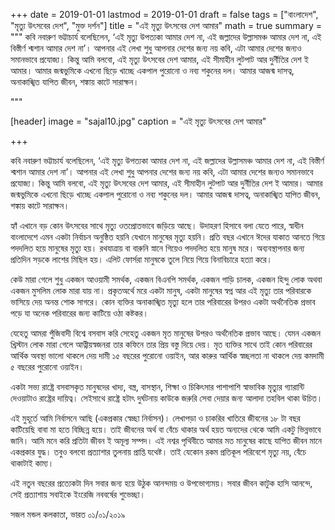 +++
date = 2019-01-01
lastmod = 2019-01-01
draft = false
tags = ["বাংলাদেশ", "মৃত্যু উৎসবের দেশ", "মুক্ত দর্শন"]
title = "এই মৃত্যু উৎসবের দেশ আমার"
math = true
summary = """
কবি নবারুণ ভট্টাচার্য বলেছিলেন, ‘এই মৃত্যু উপত্যকা আমার দেশ না, এই জল্লাদের উল্লাসমঞ্চ আমার দেশ না, এই বিস্তীর্ণ শ্মশান আমার দেশ না’। আপনার এই লেখা শুধু আপনার দেশের জন্য নয় কবি, এটা আমার দেশের জন্যও সমানভাবে প্রযোজ্য। কিন্তু আমি বলবো, এই মৃত্যু উৎসবের দেশ আমার, এই সীমাহীন লুটপাট আর দুর্নীতির দেশ ই আমার। আমার জন্মভুমিকে এখনো ছিড়ে খাচ্ছে একপাল পুরোনো ও নব্য শকুনের দল। আমার আজন্ম দাসত্ব, অনাকাঙ্খিত যাপিত জীবন, শঙ্কায় কাটে সারাক্ষন। 

"""

[header]
image = "sajal10.jpg"
caption = "এই মৃত্যু উৎসবের দেশ আমার"

+++

কবি নবারুণ ভট্টাচার্য বলেছিলেন, ‘এই মৃত্যু উপত্যকা আমার দেশ না, এই জল্লাদের উল্লাসমঞ্চ আমার দেশ না, এই বিস্তীর্ণ শ্মশান আমার দেশ না’। আপনার এই লেখা শুধু আপনার দেশের জন্য নয় কবি, এটা আমার দেশের জন্যও সমানভাবে প্রযোজ্য। কিন্তু আমি বলবো, এই মৃত্যু উৎসবের দেশ আমার, এই সীমাহীন লুটপাট আর দুর্নীতির দেশ ই আমার। আমার জন্মভুমিকে এখনো ছিড়ে খাচ্ছে একপাল পুরোনো ও নব্য শকুনের দল। আমার আজন্ম দাসত্ব, অনাকাঙ্খিত যাপিত জীবন, শঙ্কায় কাটে সারাক্ষন।

হ্যাঁ এখানে বড় কোন উৎসবের সাথে মৃত্যু ওতপ্রোতভাবে জড়িয়ে আছে। উদাহরণ হিসাবে বলা যেতে পারে, স্বাধীন বাংলাদেশে এমন একটা নির্বাচন অনুষ্ঠিত হয়নি যেখানে মানুষের মৃত্যু হয়নি। প্রতি বছর এখানে ঈদের যাকাত আনতে গিয়ে পদদলিত হয়ে মানুষের মৃত্যু হয়। রথযাত্রায় বা বারুনি স্নানে গিয়েও পদদলিত হয়ে মানুষ মরে। অব্যবস্থাপনার জন্য প্রতিদিন সড়কে লাশের মিছিল হয়। এলিট ফোর্সরা মানুষকে তুলে নিয়ে গিয়ে বিনাবিচারে হত্যা করে।

কেউ মারা গেলে শুধু একজন আওয়ামী সমর্থক, একজন বিএনপি সমর্থক, একজন গাড়ি চালক, একজন হিন্দু লোক অথবা একজন মুসলিম লোক মারা যায় না। প্রকৃতঅর্থে মরে একটা মানুষ, একটা মানুষের স্বপ্ন আর এই মৃত্যু তার পরিবারকে ভাসিয়ে দেয় অনন্ত শোক সাগরে। কোন ব্যক্তির অনাকাঙ্খিত মৃত্যু হলে তার পরিবারের উপরও একটা অর্থনৈতিক প্রভাব পড়ে যা অনেক পরিবারের জন্য কাটিয়ে ওঠা কষ্টকর।

যেহেতু আমরা পুঁজিবাদী বিশ্বে বসবাস করি সেহেতু একজন মৃত মানুষের উপরও অর্থনৈতিক প্রভাব আছে। যেমন একজন খ্রিস্টান লোক মারা গেলে আত্নীয়স্বজনরা তার কফিনে তার প্রিয় বস্তু দিয়ে দেয়। মৃত ব্যক্তির সাথে তাই কোন পরিবারের আর্থিক অবস্থা ভালো থাকলে দেয় দামী ১৫ বছরের পুরোনো ওয়াইন, আর কারুর আর্থিক স্বচ্ছলতা না থাকলে দেয় কমদামী ৫ বছরের পুরোনো ওয়াইন।

একটা সভ্য রাষ্ট্রে বসবাসকৃত মানুষদের খাদ্য, বস্ত্র, বাসস্থান, শিক্ষা ও চিকিৎসার পাশাপাশি স্বাভাবিক মৃত্যুর গ্যারান্টি দেওয়াটাও রাষ্ট্রের দায়িত্ব। সেইসাথে রাষ্ট্রে হটাৎ দুর্ঘটনায় কাউকে জরুরি সেবা দেয়ার জন্য আলাদা তহবিল থাকা উচিত। 

এই মুহূর্তে আমি নির্বাসনে আছি (একপ্রকার স্বেচ্ছা নির্বাসন)। লেখাপড়া ও চাকরির খাতিরে জীবনের ১৮ টা বছর কাটিয়েছি বাবা মা হতে বিচ্ছিন্ন হয়ে। তাই জীবনের অর্থ বা বেঁচে থাকার অর্থ হয়ত অন্যদের থেকে আমি একটু ভিন্নভাবে জানি। আমি মনে করি প্রতিটা জীবন ই অমূল্য সম্পদ। এই নশ্বর পৃথিবীতে আমার মত মানুষের কাছে যাপিত জীবন মানে একপ্রকার যুদ্ধ। তবুও বলবো প্রত্যাশার তুলনায় প্রাপ্তি যথেষ্ট। তাই যেকোন রকম প্রতিকূল পরিবেশে মৃত্যু নয়, বেঁচে থাকাটাই কাম্য।

এই নতুন বছরের প্রত্যেকটা দিন সবার জন্য হয়ে উঠুক আনন্দময় ও উপভোগ্যময়। সবার জীবন কাটুক হাসি আনন্দে, সেই প্রত্যাশায় সবাইকে ইংরেজি নববর্ষের শুভেচ্ছা।

সজল মন্ডল
কলকাতা, ভারত
০১/০১/২০১৯
